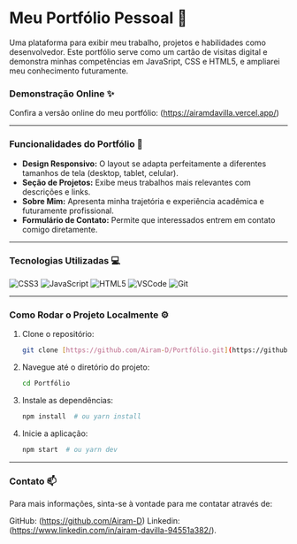 # Meu Portfólio Pessoal 💼 

Uma plataforma para exibir meu trabalho, projetos e habilidades como desenvolvedor. Este portfólio serve como um cartão de visitas digital e demonstra minhas competências em JavaSript, CSS e HTML5, e ampliarei meu conhecimento futuramente.

### Demonstração Online ✨

Confira a versão online do meu portfólio: (https://airamdavilla.vercel.app/)

---

### Funcionalidades do Portfólio 🚀

* **Design Responsivo:** O layout se adapta perfeitamente a diferentes tamanhos de tela (desktop, tablet, celular).
* **Seção de Projetos:** Exibe meus trabalhos mais relevantes com descrições e links.
* **Sobre Mim:** Apresenta minha trajetória e experiência acadêmica e futuramente profissional.
* **Formulário de Contato:** Permite que interessados entrem em contato comigo diretamente.
---

### Tecnologias Utilizadas 💻

![CSS3](https://img.shields.io/badge/CSS3-1572B6?style=for-the-badge&logo=css3&logoColor=white)
![JavaScript](https://img.shields.io/badge/JavaScript-F7DF1E?style=for-the-badge&logo=javascript&logoColor=black)
![HTML5](https://img.shields.io/badge/HTML5-E34F26?style=for-the-badge&logo=html5&logoColor=white)
![VSCode](https://img.shields.io/badge/VSCode-007ACC?style=for-the-badge&logo=visual-studio-code&logoColor=white)
![Git](https://img.shields.io/badge/Git-F05032?style=for-the-badge&logo=git&logoColor=white)

---

### Como Rodar o Projeto Localmente ⚙️

1.  Clone o repositório:
    ```bash
    git clone [https://github.com/Airam-D/Portfólio.git](https://github.com/Airam-D/Portfólio.git)
    ```
2.  Navegue até o diretório do projeto:
    ```bash
    cd Portfólio
    ```
3.  Instale as dependências:
    ```bash
    npm install  # ou yarn install
    ```
4.  Inicie a aplicação:
    ```bash
    npm start  # ou yarn dev
    ```

---

### Contato 📫

Para mais informações, sinta-se à vontade para me contatar através de: 

GitHub: (https://github.com/Airam-D)
Linkedin: (https://www.linkedin.com/in/airam-davilla-94551a382/).
